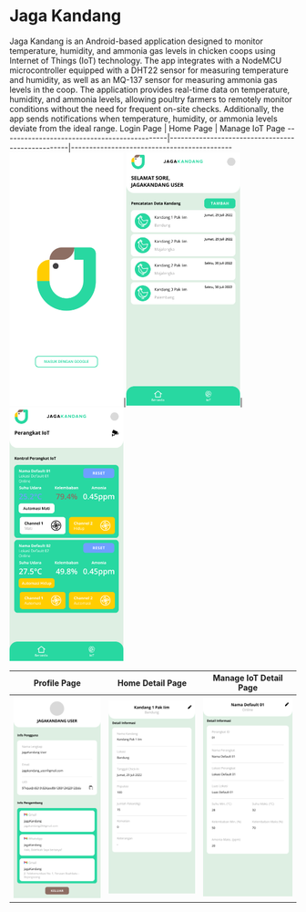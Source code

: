 # Jaga Kandang

Jaga Kandang is an Android-based application designed to monitor temperature, humidity, and ammonia gas levels in chicken coops using Internet of Things (IoT) technology. The app integrates with a NodeMCU microcontroller equipped with a DHT22 sensor for measuring temperature and humidity, as well as an MQ-137 sensor for measuring ammonia gas levels in the coop. The application provides real-time data on temperature, humidity, and ammonia levels, allowing poultry farmers to remotely monitor conditions without the need for frequent on-site checks. Additionally, the app sends notifications when temperature, humidity, or ammonia levels deviate from the ideal range.
Login Page                                   | Home Page                                        | Manage IoT Page
---------------------------------------------|--------------------------------------------------|--------------------------------------------
<img src="screenshots/login.png" width="200">|<img src="screenshots/home.png" width="200">|<img src="screenshots/manage_iot.png" width="200">

Profile Page                                 | Home Detail Page                                 | Manage IoT Detail Page
---------------------------------------------|--------------------------------------------------|--------------------------------------------
<img src="screenshots/profile_page.png" width="200">|<img src="screenshots/home_detail.png" width="200">|<img src="screenshots/manage_iot_detail.png" width="200">

